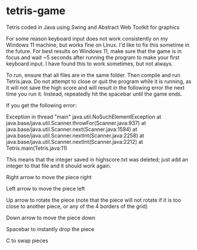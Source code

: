 # tetris-game
Tetris coded in Java using Swing and Abstract Web Toolkit for graphics

For some reason keyboard input does not work consistently on my Windows 11 machine, but works fine on Linux.  I'd like to fix this sometime in the future.  For best results on Windows 11, make sure that the game is in focus and wait ~5 seconds after running the program to make your first keyboard input.  I have found this to work sometimes, but not always.

To run, ensure that all files are in the same folder.  Then compile and run Tetris.java.  Do not attempt to close or quit the program while it is running, as it will not save the high score and will result in the following error the next time you run it.  Instead, repeatedly hit the spacebar until the game ends.

If you get the following error:

Exception in thread "main" java.util.NoSuchElementException
        at java.base/java.util.Scanner.throwFor(Scanner.java:937)
        at java.base/java.util.Scanner.next(Scanner.java:1594)
        at java.base/java.util.Scanner.nextInt(Scanner.java:2258)
        at java.base/java.util.Scanner.nextInt(Scanner.java:2212)
        at Tetris.main(Tetris.java:11)

This means that the integer saved in highscore.txt was deleted; just add an integer to that file and it should work again.

Right arrow to move the piece right

Left arrow to move the piece left

Up arrow to rotate the piece (note that the piece will not rotate if it is too close to another piece, or any of the 4 borders of the grid)

Down arrow to move the piece down

Spacebar to instantly drop the piece

C to swap pieces

